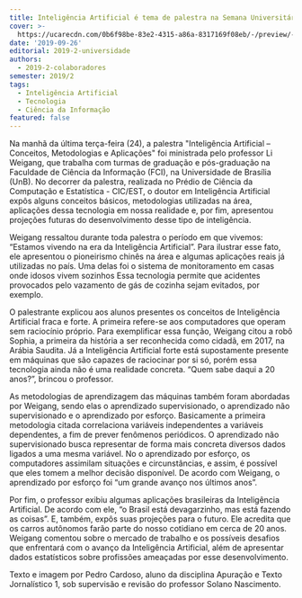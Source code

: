 ```yaml
---
title: Inteligência Artificial é tema de palestra na Semana Universitária
cover: >-
  https://ucarecdn.com/0b6f98be-83e2-4315-a86a-8317169f08eb/-/preview/-/enhance/50/
date: '2019-09-26'
editorial: 2019-2-universidade
authors:
  - 2019-2-colaboradores
semester: 2019/2
tags:
  - Inteligência Artificial
  - Tecnologia
  - Ciência da Informação
featured: false
---
```

Na manhã da última terça-feira (24), a palestra "Inteligência Artificial – Conceitos, Metodologias e Aplicações" foi ministrada pelo professor Li Weigang, que trabalha com turmas de graduação e pós-graduação na Faculdade de Ciência da Informação (FCI), na Universidade de Brasília (UnB). No decorrer da palestra, realizada no Prédio de Ciência da Computação e Estatística - CIC/EST, o doutor em Inteligência Artificial expôs alguns conceitos básicos, metodologias utilizadas na área, aplicações dessa tecnologia em nossa realidade e, por fim, apresentou projeções futuras do desenvolvimento desse tipo de inteligência.

Weigang ressaltou durante toda palestra o período em que vivemos: “Estamos vivendo na era da Inteligência Artificial”. Para ilustrar esse fato, ele apresentou o pioneirismo chinês na área e algumas aplicações reais já utilizadas no país. Uma delas foi o sistema de monitoramento em casas onde idosos vivem sozinhos Essa tecnologia permite que acidentes provocados pelo vazamento de gás de cozinha sejam evitados, por exemplo.

O palestrante explicou aos alunos presentes os conceitos de Inteligência Artificial fraca e forte. A primeira refere-se aos computadores que operam sem raciocínio próprio. Para exemplificar essa função, Weigang citou a robô Sophia, a primeira da história a ser reconhecida como cidadã, em 2017, na Arábia Saudita. Já a Inteligência Artificial forte está supostamente presente em máquinas que são capazes de raciocinar por si só, porém essa tecnologia ainda não é uma realidade concreta. “Quem sabe daqui a 20 anos?”, brincou o professor.

As metodologias de aprendizagem das máquinas também foram abordadas por Weigang, sendo elas o aprendizado supervisionado, o aprendizado não supervisionado e o aprendizado por esforço. Basicamente a primeira metodologia citada correlaciona variáveis independentes a variáveis dependentes, a fim de prever fenômenos periódicos. O aprendizado não supervisionado busca representar de forma mais concreta diversos dados ligados a uma mesma variável. No o aprendizado por esforço, os computadores assimilam situações e circunstâncias, e assim, é possível que eles tomem a melhor decisão disponível. De acordo com Weigang, o aprendizado por esforço foi “um grande avanço nos últimos anos”.

Por fim, o professor exibiu algumas aplicações brasileiras da Inteligência Artificial. De acordo com ele, “o Brasil está devagarzinho, mas está fazendo as coisas”. E, também, expôs suas projeções para o futuro. Ele acredita que os carros autônomos farão parte do nosso cotidiano em cerca de 20 anos. Weigang comentou sobre o mercado de trabalho e os possíveis desafios que enfrentará com o avanço da Inteligência Artificial, além de apresentar dados estatísticos sobre profissões ameaçadas por esse desenvolvimento.



Texto e imagem por Pedro Cardoso, aluno da disciplina Apuração e Texto Jornalístico 1, sob supervisão e revisão do professor Solano Nascimento.
